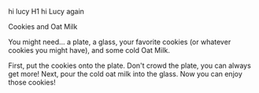 hi lucy
H1 hi Lucy again

 Cookies and Oat Milk

 You might need...
 a plate, a glass, your favorite cookies (or whatever cookies you might have), and some cold Oat Milk.

 First, put the cookies onto the plate. Don't crowd the plate, you can always get more! Next, pour the cold oat milk into the glass. Now you can enjoy those cookies!
 


